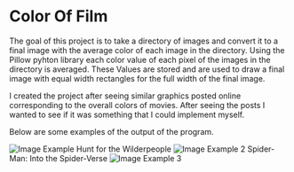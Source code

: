 # Color Of Film

The goal of this project is to take a directory of images and convert it to a final image with the average color of each image in the directory.
Using the Pillow pyhton library each color value of each pixel of the images in the directory is averaged. These Values are stored and are used to draw a final image with equal width rectangles for the full width of the final image.

I created the project after seeing similar graphics posted online corresponding to the overall colors of movies. After seeing the posts I wanted to see if it was something that I could implement myself.

Below are some examples of the output of the program.

![Image Example](https://i.imgur.com/li49mny.jpg)
Hunt for the Wilderpeople
![Image Example 2](https://i.imgur.com/UHjmSA4.png)
Spider-Man: Into the Spider-Verse
![Image Example 3](https://i.imgur.com/OwARVnF.png)
